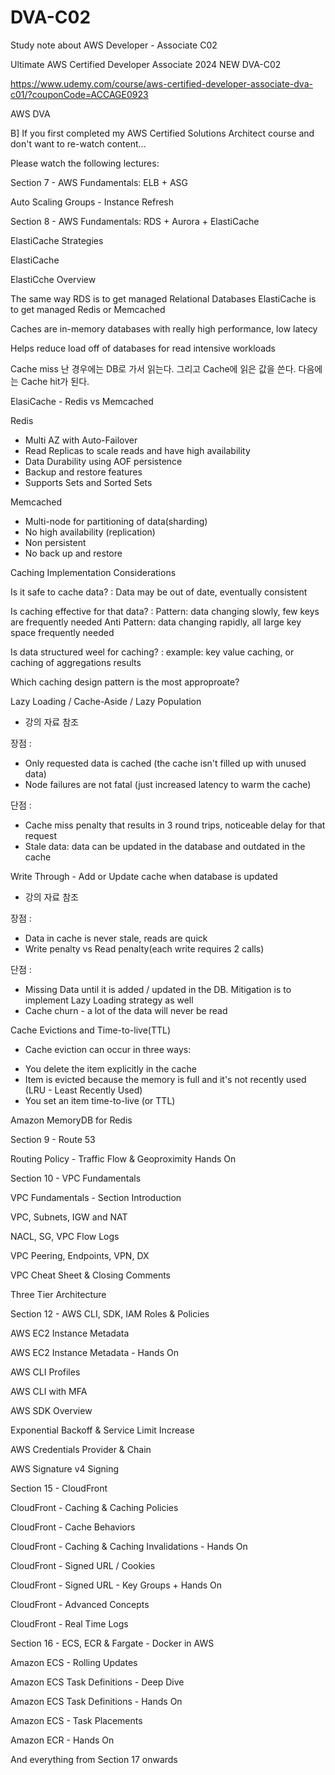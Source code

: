 # DVA-C02
Study note about AWS Developer - Associate C02


Ultimate AWS Certified Developer Associate 2024 NEW DVA-C02 

https://www.udemy.com/course/aws-certified-developer-associate-dva-c01/?couponCode=ACCAGE0923

AWS DVA 

B] If you first completed my AWS Certified Solutions Architect course and don't want to re-watch content...

Please watch the following lectures:

Section 7 - AWS Fundamentals: ELB + ASG

Auto Scaling Groups - Instance Refresh

Section 8 - AWS Fundamentals: RDS + Aurora + ElastiCache

ElastiCache Strategies

ElastiCache

ElastiCche Overview

The same way RDS is to get managed Relational Databases
ElastiCache is to get managed Redis or Memcached

Caches are in-memory databases with really high performance, low latecy 

Helps reduce load off of databases for read intensive workloads


Cache miss 난 경우에는 DB로 가서 읽는다. 
그리고 Cache에 읽은 값을 쓴다. 
다음에는 Cache hit가 된다.

ElasiCache - Redis vs Memcached

Redis 

* Multi AZ with Auto-Failover
* Read Replicas to scale reads and have high availability
* Data Durability using AOF persistence 
* Backup and restore features
* Supports Sets and Sorted Sets

Memcached

* Multi-node for partitioning of data(sharding)
* No high availability (replication)
* Non persistent
* No back up and restore




Caching Implementation Considerations

Is it safe to cache data? 
: Data may be out of date, eventually consistent

Is caching effective for that data?
: Pattern: data changing slowly, few keys are frequently needed 
 Anti Pattern: data changing rapidly, all large key space frequently needed

Is data structured weel for caching? 
: example: key value caching, or caching of aggregations results

Which caching design pattern is the most approproate?



Lazy Loading / Cache-Aside / Lazy Population

* 강의 자료 참조 

장점 
: 
- Only requested data is cached (the cache isn't filled up with unused data)
- Node failures are not fatal (just increased latency to warm the cache)

단점 
: 
- Cache miss penalty that results in 3 round trips, noticeable delay for that request
- Stale data: data can be updated in the database and outdated in the cache


Write Through - Add or Update cache when database is updated

* 강의 자료 참조

장점
: 
- Data in cache is never stale, reads are quick
- Write penalty vs Read penalty(each write requires 2 calls)

단점
:
- Missing Data until it is added / updated in the DB. 
Mitigation is to implement Lazy Loading strategy as well 
- Cache churn - a lot of the data will never be read 


Cache Evictions and Time-to-live(TTL)

- Cache eviction can occur in three ways:
 * You delete the item explicitly in the cache
 * Item is evicted because the memory is full and it's not recently used (LRU - Least Recently Used)
 * You set an item time-to-live (or TTL)





Amazon MemoryDB for Redis

Section 9 - Route 53

Routing Policy - Traffic Flow & Geoproximity Hands On

Section 10 - VPC Fundamentals

VPC Fundamentals - Section Introduction

VPC, Subnets, IGW and NAT

NACL, SG, VPC Flow Logs

VPC Peering, Endpoints, VPN, DX

VPC Cheat Sheet & Closing Comments

Three Tier Architecture

Section 12 - AWS CLI, SDK, IAM Roles & Policies

AWS EC2 Instance Metadata

AWS EC2 Instance Metadata - Hands On

AWS CLI Profiles

AWS CLI with MFA

AWS SDK Overview

Exponential Backoff & Service Limit Increase

AWS Credentials Provider & Chain

AWS Signature v4 Signing

Section 15 - CloudFront

CloudFront - Caching & Caching Policies

CloudFront - Cache Behaviors

CloudFront - Caching & Caching Invalidations - Hands On

CloudFront - Signed URL / Cookies

CloudFront - Signed URL - Key Groups + Hands On

CloudFront - Advanced Concepts

CloudFront - Real Time Logs

Section 16 - ECS, ECR & Fargate - Docker in AWS

Amazon ECS - Rolling Updates

Amazon ECS Task Definitions - Deep Dive

Amazon ECS Task Definitions - Hands On

Amazon ECS - Task Placements

Amazon ECR - Hands On

And everything from Section 17 onwards
